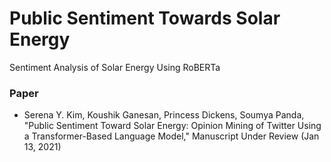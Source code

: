 # Public Sentiment Towards Solar Energy 

Sentiment Analysis of Solar Energy Using RoBERTa

### Paper

* Serena Y. Kim, Koushik Ganesan, Princess Dickens, Soumya Panda, "Public Sentiment Toward Solar Energy: Opinion Mining of Twitter Using a Transformer-Based Language Model," Manuscript Under Review (Jan 13, 2021)
